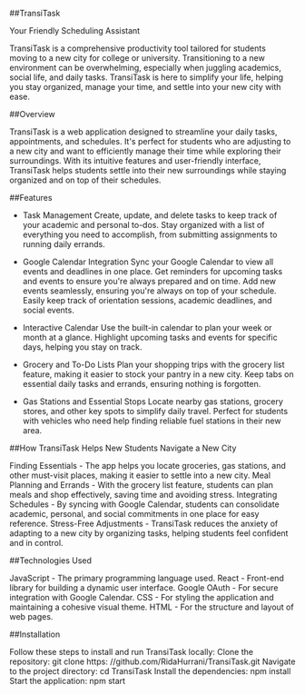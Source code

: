 ##TransiTask

Your Friendly Scheduling Assistant

TransiTask is a comprehensive productivity tool tailored for students moving to a new city for college or university. 
Transitioning to a new environment can be overwhelming, especially when juggling academics, social life, and daily tasks. 
TransiTask is here to simplify your life, helping you stay organized, manage your time, and settle into your new city with ease.

##Overview

TransiTask is a web application designed to streamline your daily tasks, appointments, and schedules. 
It's perfect for students who are adjusting to a new city and want to efficiently manage their time while exploring their surroundings. 
With its intuitive features and user-friendly interface, TransiTask helps students settle into their new surroundings while staying organized and on top of their schedules.

##Features

- Task Management
Create, update, and delete tasks to keep track of your academic and personal to-dos.
Stay organized with a list of everything you need to accomplish, from submitting assignments to running daily errands.

- Google Calendar Integration
Sync your Google Calendar to view all events and deadlines in one place.
Get reminders for upcoming tasks and events to ensure you're always prepared and on time.
Add new events seamlessly, ensuring you're always on top of your schedule.
Easily keep track of orientation sessions, academic deadlines, and social events.

- Interactive Calendar
Use the built-in calendar to plan your week or month at a glance.
Highlight upcoming tasks and events for specific days, helping you stay on track.

- Grocery and To-Do Lists
Plan your shopping trips with the grocery list feature, making it easier to stock your pantry in a new city.
Keep tabs on essential daily tasks and errands, ensuring nothing is forgotten.

- Gas Stations and Essential Stops
Locate nearby gas stations, grocery stores, and other key spots to simplify daily travel.
Perfect for students with vehicles who need help finding reliable fuel stations in their new area.

##How TransiTask Helps New Students Navigate a New City

Finding Essentials - The app helps you locate groceries, gas stations, and other must-visit places, making it easier to settle into a new city.
Meal Planning and Errands - With the grocery list feature, students can plan meals and shop effectively, saving time and avoiding stress.
Integrating Schedules - By syncing with Google Calendar, students can consolidate academic, personal, and social commitments in one place for easy reference.
Stress-Free Adjustments - TransiTask reduces the anxiety of adapting to a new city by organizing tasks, helping students feel confident and in control.

##Technologies Used

JavaScript - The primary programming language used.
React - Front-end library for building a dynamic user interface.
Google OAuth - For secure integration with Google Calendar.
CSS - For styling the application and maintaining a cohesive visual theme.
HTML - For the structure and layout of web pages.

##Installation

Follow these steps to install and run TransiTask locally:
Clone the repository: git clone https: //github.com/RidaHurrani/TransiTask.git
Navigate to the project directory: cd TransiTask
Install the dependencies: npm install
Start the application: npm start
